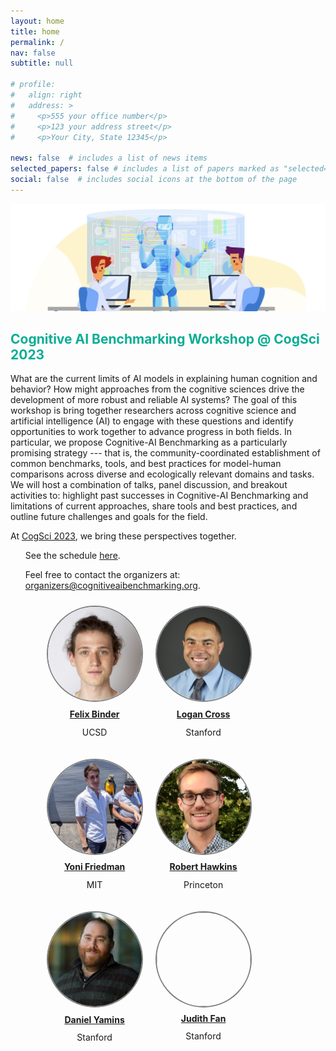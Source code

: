```yaml
---
layout: home
title: home
permalink: /
nav: false
subtitle: null

# profile:
#   align: right
#   address: >
#     <p>555 your office number</p>
#     <p>123 your address street</p>
#     <p>Your City, State 12345</p>

news: false  # includes a list of news items
selected_papers: false # includes a list of papers marked as "selected={true}"
social: false  # includes social icons at the bottom of the page
---
```

<link rel="stylesheet" href="{{ site.baseurl | prepend: site.url }}/custom.css">

<div id="container-header">
  <img src="assets/custom_images/header.png"><img>
</div>

<p>
  <b>
    <h2 style="color: #09AD94"> Cognitive AI Benchmarking Workshop @ CogSci 2023 </h2>
  </b>
</p>

<div>
  <p>
  What are the current limits of AI models in explaining human cognition and behavior? How might approaches from the cognitive sciences drive the development of more robust and reliable AI systems? The goal of this workshop is bring together researchers across cognitive science and artificial intelligence (AI) to engage with these questions and identify opportunities to work together to advance progress in both fields. In particular, we propose Cognitive-AI Benchmarking as a particularly promising strategy --- that is, the community-coordinated establishment of common benchmarks, tools, and best practices for model-human comparisons across diverse and ecologically relevant domains and tasks. We will host a combination of talks, panel discussion, and breakout activities to: highlight past successes in Cognitive-AI Benchmarking and limitations of current approaches, share tools and best practices, and outline future challenges and goals for the field.

At <a href="https://cognitivesciencesociety.org/cogsci-2023/">CogSci 2023</a>, we bring these perspectives together.</p>

<ul>

<p>
See the schedule <a href = "https://cognitiveaibenchmarking.org/schedule/">here</a>.
</p>

<!-- <div style="text-align: center;">
<p>
<h4>Call for poster abstracts! Submit an abstract <a href="https://cognitiveaibenchmarking.org/abstracts/">here</a></h4>
</p>
</div> -->

<div>
Feel free to contact the organizers at: <a href="mailto:organizers@cognitiveaibenchmarking.org">organizers@cognitiveaibenchmarking.org</a>.
</div>

<div style="width: 100%">
<ul>

<div style="float: left; margin: 10px">
<a href="https://ac.felixbinder.net/">
  <img src="assets/custom_images/felix.png" style="border: 2px solid gray; width: 150px; height: 150px; background-size: cover; border-radius: 50%;">
  </a>
  <span style="display: block; padding: 5%; text-align: center;"><a href="https://ac.felixbinder.net/"><b>Felix Binder</b></a></span>
  <span style="display: block; margin-top: -10px; text-align: center;"><p>UCSD</p></span>
</div>

<div style="float: left; margin: 10px">
<a href="https://neuroscience.stanford.edu/people/logan-cross/">
  <img src="assets/custom_images/logan_cross.png" style="border: 2px solid gray; width: 150px; height: 150px; background-size: cover; border-radius: 50%;">
  </a>
  <span style="display: block; padding: 5%; text-align: center;"><a href="https://neuroscience.stanford.edu/people/logan-cross/"><b>Logan Cross</b></a></span>
  <span style="display: block; margin-top: -10px; text-align: center;"><p>Stanford</p></span>
</div>

<div style="float: left; margin: 10px">
<a href="https://yonifriedman.com">
  <img src="assets/custom_images/yoni.jpeg" style="border: 2px solid gray; width: 150px; height: 150px; background-size: cover; border-radius: 50%;">
  </a>
  <span style="display: block; padding: 5%; text-align: center;"><a href="https://yonifriedman.com"><b>Yoni Friedman</b></a></span>
  <span style="display: block; margin-top: -10px; text-align: center;"><p>MIT</p></span>
</div>

<div style="float: left; margin: 10px">
<a href="https://rxdhawkins.com">
  <img src="assets/custom_images/robert.png" style="border: 2px solid gray; width: 150px; height: 150px; background-size: cover; border-radius: 50%;">
  </a>
  <span style="display: block; padding: 5%; text-align: center;"><a href="https://rxdhawkins.com"><b>Robert Hawkins</b></a></span>
  <span style="display: block; margin-top: -10px; text-align: center;"><p>Princeton</p></span>
</div>

<div style="float: left; margin: 10px">
<a href="https://web.stanford.edu/~yamins/">
  <img src="assets/custom_images/dan.jpg" style="border: 2px solid gray; width: 150px; height: 150px; background-size: cover; border-radius: 50%;">
  </a>
  <span style="display: block; padding: 5%; text-align: center;"><a href="https://web.stanford.edu/~yamins/"><b>Daniel Yamins</b></a></span>
  <span style="display: block; margin-top: -10px; text-align: center;"><p>Stanford</p></span>
</div>

<div style="float: left; margin: 10px">
<a href="https://cogtoolslab.github.io/people.html">
  <img src="assets/custom_images/FanJE_photo.jpg" style="border: 2px solid gray; width: 150px; height: 150px; background-size: cover; border-radius: 50%;">
  </a>
  <span style="display: block; padding: 5%; text-align: center;"><a href="https://cogtoolslab.github.io/people.html"><b>Judith Fan</b></a></span>
  <span style="display: block; margin-top: -10px; text-align: center;"><p>Stanford</p></span>
</div>
</ul>
</div>

<script src="https://cdn.jsdelivr.net/npm/typed.js@2.0.11"></script>
<script src="{{ site.baseurl | prepend: site.url }}/typing.js">
